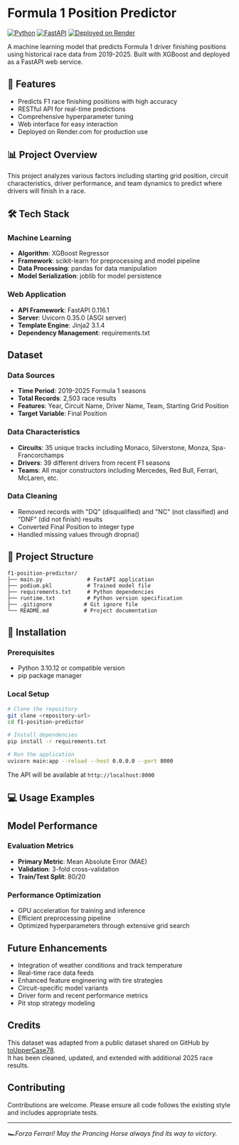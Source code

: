 # Formula 1 Position Predictor

[![Python](https://img.shields.io/badge/python-v3.10.12-blue.svg)](https://www.python.org/downloads/)
[![FastAPI](https://img.shields.io/badge/FastAPI-0.116.1-green.svg)](https://fastapi.tiangolo.com/)
[![Deployed on Render](https://img.shields.io/badge/deployed-Render-purple.svg)](https://render.com)

A machine learning model that predicts Formula 1 driver finishing positions using historical race data from 2019-2025. Built with XGBoost and deployed as a FastAPI web service.

## 🚀 Features

- Predicts F1 race finishing positions with high accuracy
- RESTful API for real-time predictions
- Comprehensive hyperparameter tuning
- Web interface for easy interaction
- Deployed on Render.com for production use

## 📊 Project Overview

This project analyzes various factors including starting grid position, circuit characteristics, driver performance, and team dynamics to predict where drivers will finish in a race.

## 🛠 Tech Stack

### Machine Learning
- **Algorithm**: XGBoost Regressor
- **Framework**: scikit-learn for preprocessing and model pipeline
- **Data Processing**: pandas for data manipulation
- **Model Serialization**: joblib for model persistence

### Web Application
- **API Framework**: FastAPI 0.116.1
- **Server**: Uvicorn 0.35.0 (ASGI server)
- **Template Engine**: Jinja2 3.1.4
- **Dependency Management**: requirements.txt

## Dataset

### Data Sources
- **Time Period**: 2019-2025 Formula 1 seasons
- **Total Records**: 2,503 race results
- **Features**: Year, Circuit Name, Driver Name, Team, Starting Grid Position
- **Target Variable**: Final Position

### Data Characteristics
- **Circuits**: 35 unique tracks including Monaco, Silverstone, Monza, Spa-Francorchamps
- **Drivers**: 39 different drivers from recent F1 seasons
- **Teams**: All major constructors including Mercedes, Red Bull, Ferrari, McLaren, etc.

### Data Cleaning
- Removed records with "DQ" (disqualified) and "NC" (not classified) and "DNF" (did not finish) results
- Converted Final Position to integer type
- Handled missing values through dropna()

## 📁 Project Structure

```
f1-position-predictor/
├── main.py              # FastAPI application
├── podium.pkl           # Trained model file
├── requirements.txt     # Python dependencies
├── runtime.txt          # Python version specification
├── .gitignore          # Git ignore file
└── README.md           # Project documentation
```

## 🔧 Installation

### Prerequisites
- Python 3.10.12 or compatible version
- pip package manager

### Local Setup
```bash
# Clone the repository
git clone <repository-url>
cd f1-position-predictor

# Install dependencies
pip install -r requirements.txt

# Run the application
uvicorn main:app --reload --host 0.0.0.0 --port 8000
```

The API will be available at `http://localhost:8000`

## 💻 Usage Examples

## Model Performance

### Evaluation Metrics
- **Primary Metric**: Mean Absolute Error (MAE)
- **Validation**: 3-fold cross-validation
- **Train/Test Split**: 80/20

### Performance Optimization
- GPU acceleration for training and inference
- Efficient preprocessing pipeline
- Optimized hyperparameters through extensive grid search

## Future Enhancements

- Integration of weather conditions and track temperature
- Real-time race data feeds
- Enhanced feature engineering with tire strategies
- Circuit-specific model variants
- Driver form and recent performance metrics
- Pit stop strategy modeling

## Credits

This dataset was adapted from a public dataset shared on GitHub by [toUpperCase78](https://github.com/toUpperCase78).  
It has been cleaned, updated, and extended with additional 2025 race results.

## Contributing

Contributions are welcome. Please ensure all code follows the existing style and includes appropriate tests.

---

*🏎️Forza Ferrari! May the Prancing Horse always find its way to victory.* 